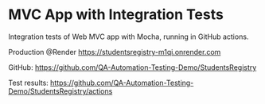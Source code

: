 # MVC App with Integration Tests

Integration tests of Web MVC app with Mocha, running in GitHub actions.

Production @Render https://studentsregistry-m1qi.onrender.com

GitHub: https://github.com/QA-Automation-Testing-Demo/StudentsRegistry

Test results: https://github.com/QA-Automation-Testing-Demo/StudentsRegistry/actions


